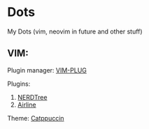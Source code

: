 # Dots
My Dots (vim, neovim in future and other stuff)

## VIM:
Plugin manager: [VIM-PLUG](https://github.com/junegunn/vim-plug)

Plugins:
1. [NERDTree](https://vimawesome.com/plugin/nerdtree-red)
2. [Airline](https://vimawesome.com/plugin/vim-airline-superman)

Theme: [Catppuccin](https://github.com/catppuccin/vim) 

